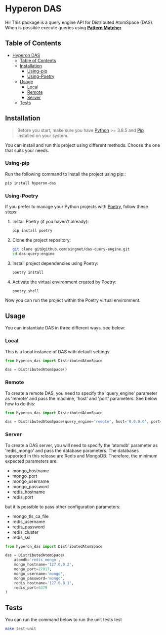 # Hyperon DAS

Hi! This package is a query engine API for Distributed AtomSpace (DAS). When is possible execute queries using **[Pattern Matcher](https://wiki.opencog.org/w/The_Pattern_Matcher)**

## Table of Contents
- [Hyperon DAS](#hyperon-das)
  - [Table of Contents](#table-of-contents)
  - [Installation](#installation)
    - [Using-pip](#using-pip)
    - [Using-Poetry](#using-poetry)
  - [Usage](#usage)
    - [Local](#local)
    - [Remote](#remote)
    - [Server](#server)
  - [Tests](#tests)

## Installation

> Before you start, make sure you have [Python](https://www.python.org/) >= 3.8.5 and [Pip](https://pypi.org/project/pip/) installed on your system.

You can install and run this project using different methods. Choose the one that suits your needs.

### Using-pip

Run the following command to install the project using pip:: 

```bash
pip install hyperon-das
```

### Using-Poetry

If you prefer to manage your Python projects with [Poetry](https://python-poetry.org/), follow these steps:

1.    
    Install Poetry (if you haven't already):
    
    ```bash
    pip install poetry
    ``` 
    
2.  Clone the project repository:
    
    ```bash
    git clone git@github.com:singnet/das-query-engine.git
    cd das-query-engine
    ``` 
    
3.  Install project dependencies using Poetry:
    
    ```bash
    poetry install
    ``` 
    
4.  Activate the virtual environment created by Poetry:
    
    ```bash
    poetry shell
    ``` 

Now you can run the project within the Poetry virtual environment.

## Usage

You can instantiate DAS in three different ways. see below:

### Local
This is a local instance of DAS with default settings.

```python
from hyperon_das import DistributedAtomSpace

das = DistributedAtomSpace()
```

### Remote

To create a remote DAS, you need to specify the 'query_engine' parameter as 'remote' and pass the machine, 'host' and 'port' parameters. See below how to do this:

```python
from hyperon_das import DistributedAtomSpace

das = DistributedAtomSpace(query_engine='remote', host='0.0.0.0', port=1234)
```

### Server
To create a DAS server, you will need to specify the 'atomdb' parameter as 'redis_mongo' and pass the database parameters. The databases supported in this release are Redis and MongoDB. Therefore, the minimum expected parameters are:

- mongo_hostname
- mongo_port
- mongo_username
- mongo_password
- redis_hostname
- redis_port

but it is possible to pass other configuration parameters:

- mongo_tls_ca_file
- redis_username
- redis_password
- redis_cluster
- redis_ssl

```python
from hyperon_das import DistributedAtomSpace

das = DistributedAtomSpace(
    atomdb='redis_mongo',
    mongo_hostname='127.0.0.2',
    mongo_port=27017,
    mongo_username='mongo',
    mongo_password='mongo',
    redis_hostname='127.0.0.1',
    redis_port=6379
)
```
## Tests

You can run the command below to run the unit tests
test
```bash
make test-unit
